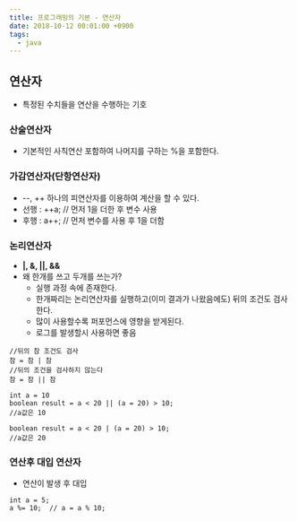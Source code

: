 ```yaml
---
title: 프로그래밍의 기본 - 연산자
date: 2018-10-12 00:01:00 +0900
tags:
  - java
---
```

## 연산자
- 특정된 수치들을 연산을 수행하는 기호 

### 산술연산자
- 기본적인 사칙연산 포함하여 나머지를 구하는 %을 포함한다.

### 가감연산자(단항연산자)
- --, ++ 하나의 피연산자를 이용하여 계산을 할 수 있다.
- 선행 : ++a; // 먼저 1을 더한 후 변수 사용
- 후행 : a++; // 먼저 변수를 사용 후 1을 더함

### 논리연산자
- **|, &, ||, &&**
- 왜 한개를 쓰고 두개를 쓰는가?
  - 실행 과정 속에 존재한다.
  - 한개짜리는 논리연산자를 실행하고(이미 결과가 나왔음에도) 뒤의 조건도 검사한다.
  - 많이 사용할수록 퍼포먼스에 영향을 받게된다.
  - 로그를 발생할시 사용하면 좋음

```
//뒤의 참 조건도 검사
참 = 참 | 참
//뒤의 조건을 검사하지 않는다
참 = 참 || 참

int a = 10
boolean result = a < 20 || (a = 20) > 10;
//a값은 10

boolean result = a < 20 | (a = 20) > 10;
//a값은 20
```

### 연산후 대입 연산자
- 연산이 발생 후 대입

```
int a = 5;
a %= 10;  // a = a % 10;
```


 
